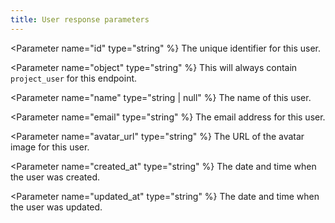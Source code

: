 ```yaml
---
title: User response parameters
---
```


<Parameter name="id" type="string" %}
The unique identifier for this user.
</Parameter>

<Parameter name="object" type="string" %}
This will always contain `project_user` for this endpoint.
</Parameter>

<Parameter name="name" type="string | null" %}
The name of this user.
</Parameter>

<Parameter name="email" type="string" %}
The email address for this user.
</Parameter>

<Parameter name="avatar_url" type="string" %}
The URL of the avatar image for this user.
</Parameter>

<Parameter name="created_at" type="string" %}
The date and time when the user was created.
</Parameter>

<Parameter name="updated_at" type="string" %}
The date and time when the user was updated.
</Parameter>

